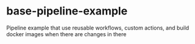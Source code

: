 # base-pipeline-example
Pipeline example that use reusable workflows, custom actions, and build docker images when there are changes in there
